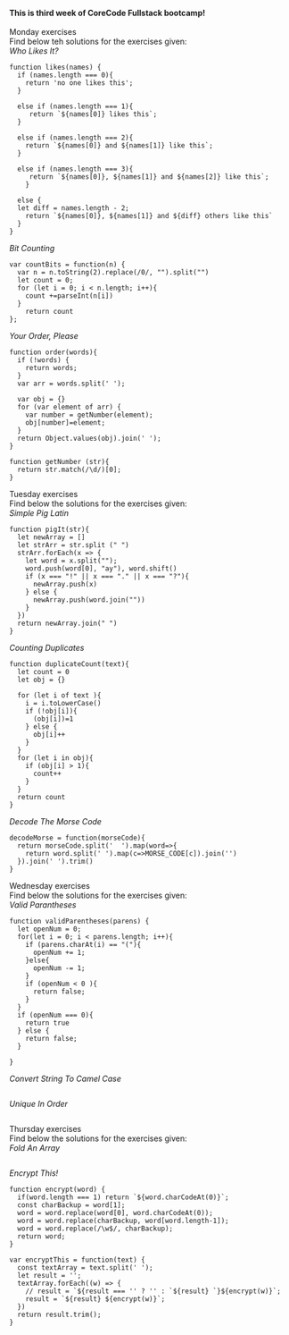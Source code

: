 **This is third week of CoreCode Fullstack bootcamp!**<br><br>
Monday exercises <br>
Find below teh solutions for the exercises given:<br>
*Who Likes It?*<br>
```
function likes(names) {
  if (names.length === 0){
    return 'no one likes this';
  }
  
  else if (names.length === 1){
     return `${names[0]} likes this`;
  } 
  
  else if (names.length === 2){
    return `${names[0]} and ${names[1]} like this`;
  } 
  
  else if (names.length === 3){
     return `${names[0]}, ${names[1]} and ${names[2]} like this`;
    }
  
  else {
  let diff = names.length - 2;
    return `${names[0]}, ${names[1]} and ${diff} others like this`
  }   
}
```
*Bit Counting*<br>
```
var countBits = function(n) {
  var n = n.toString(2).replace(/0/, "").split("")
  let count = 0;
  for (let i = 0; i < n.length; i++){
    count +=parseInt(n[i])
  }
    return count
};
```
*Your Order, Please*<br>
```
function order(words){
  if (!words) {
    return words;
  }
  var arr = words.split(' ');
  
  var obj = {}
  for (var element of arr) {
    var number = getNumber(element);
    obj[number]=element;
  }
  return Object.values(obj).join(' '); 
}

function getNumber (str){
  return str.match(/\d/)[0];
}
```
Tuesday exercises <br>
Find below the solutions for the exercises given:<br>
*Simple Pig Latin*<br>
```
function pigIt(str){
  let newArray = []
  let strArr = str.split (" ")
  strArr.forEach(x => {
    let word = x.split("");
    word.push(word[0], "ay"), word.shift()
    if (x === "!" || x === "." || x === "?"){
      newArray.push(x)    
    } else {
      newArray.push(word.join(""))
    }
  })
  return newArray.join(" ")
}
```
*Counting Duplicates*<br>
```
function duplicateCount(text){
  let count = 0
  let obj = {}
  
  for (let i of text ){
    i = i.toLowerCase()
    if (!obj[i]){
      (obj[i])=1
    } else {
      obj[i]++
    }
  }
  for (let i in obj){
    if (obj[i] > 1){
      count++
    }
  }
  return count
}

```
*Decode The Morse Code*<br>
```
decodeMorse = function(morseCode){
  return morseCode.split('  ').map(word=>{
    return word.split(' ').map(c=>MORSE_CODE[c]).join('')
  }).join(' ').trim()
}
```
Wednesday exercises <br>
Find below the solutions for the exercises given:<br>
*Valid Parantheses*<br>
```
function validParentheses(parens) {
  let openNum = 0;
  for(let i = 0; i < parens.length; i++){
    if (parens.charAt(i) == "("){
      openNum += 1;
    }else{
      openNum -= 1;
    }
    if (openNum < 0 ){
      return false;
    }   
  }
  if (openNum === 0){
    return true
  } else {
    return false;
  }
  
}
```
*Convert String To Camel Case*<br>
```
```
*Unique In Order*<br>
```
```
Thursday exercises <br>
Find below the solutions for the exercises given:<br>
*Fold An Array*<br>
```
```
*Encrypt This!*<br>
```
function encrypt(word) {
  if(word.length === 1) return `${word.charCodeAt(0)}`;
  const charBackup = word[1];
  word = word.replace(word[0], word.charCodeAt(0));
  word = word.replace(charBackup, word[word.length-1]);
  word = word.replace(/\w$/, charBackup);
  return word;
}

var encryptThis = function(text) {
  const textArray = text.split(' ');
  let result = '';
  textArray.forEach((w) => {
    // result = `${result === '' ? '' : `${result} `}${encrypt(w)}`;
    result = `${result} ${encrypt(w)}`;
  })
  return result.trim();
}
```
